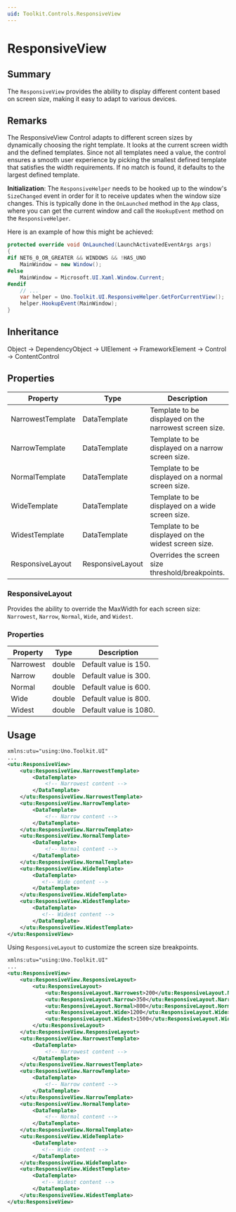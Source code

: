 ```yaml
---
uid: Toolkit.Controls.ResponsiveView
---
```

# ResponsiveView

## Summary

The `ResponsiveView` provides the ability to display different content based on screen size, making it easy to adapt to various devices.

## Remarks

The ResponsiveView Control adapts to different screen sizes by dynamically choosing the right template. It looks at the current screen width and the defined templates. Since not all templates need a value, the control ensures a smooth user experience by picking the smallest defined template that satisfies the width requirements. If no match is found, it defaults to the largest defined template.

**Initialization**: The `ResponsiveHelper` needs to be hooked up to the window's `SizeChanged` event in order for it to receive updates when the window size changes.
This is typically done in the `OnLaunched` method in the `App` class, where you can get the current window and call the `HookupEvent` method on the `ResponsiveHelper`.
 
Here is an example of how this might be achieved:
 
```cs
protected override void OnLaunched(LaunchActivatedEventArgs args)
{
#if NET6_0_OR_GREATER && WINDOWS && !HAS_UNO
	MainWindow = new Window();
#else
	MainWindow = Microsoft.UI.Xaml.Window.Current;
#endif
	// ...
	var helper = Uno.Toolkit.UI.ResponsiveHelper.GetForCurrentView();
	helper.HookupEvent(MainWindow);
}
```

## Inheritance 
Object &#8594; DependencyObject &#8594; UIElement &#8594; FrameworkElement &#8594; Control &#8594; ContentControl

## Properties
| Property          | Type             | Description                                             |
| ----------------- | ---------------- | ------------------------------------------------------- |
| NarrowestTemplate | DataTemplate     | Template to be displayed on the narrowest screen size.  |
| NarrowTemplate    | DataTemplate     | Template to be displayed on a narrow screen size.       |
| NormalTemplate    | DataTemplate     | Template to be displayed on a normal screen size.       |
| WideTemplate      | DataTemplate     | Template to be displayed on a wide screen size.         |
| WidestTemplate    | DataTemplate     | Template to be displayed on the widest screen size.     |
| ResponsiveLayout  | ResponsiveLayout | Overrides the screen size threshold/breakpoints.        |

### ResponsiveLayout
Provides the ability to override the MaxWidth for each screen size: `Narrowest`, `Narrow`, `Normal`, `Wide`, and `Widest`.

### Properties
| Property   | Type   | Description            |
| ---------- | ------ | ---------------------- |
| Narrowest  | double | Default value is 150.  |
| Narrow     | double | Default value is 300.  |
| Normal     | double | Default value is 600.  |
| Wide       | double | Default value is 800.  |
| Widest     | double | Default value is 1080. |

## Usage

```xml
xmlns:utu="using:Uno.Toolkit.UI"
...
<utu:ResponsiveView>
    <utu:ResponsiveView.NarrowestTemplate>
        <DataTemplate>
            <!-- Narrowest content -->
        </DataTemplate>
    </utu:ResponsiveView.NarrowestTemplate>
    <utu:ResponsiveView.NarrowTemplate>
        <DataTemplate>
            <!-- Narrow content -->
        </DataTemplate>
    </utu:ResponsiveView.NarrowTemplate>
    <utu:ResponsiveView.NormalTemplate>
        <DataTemplate>
            <!-- Normal content -->
        </DataTemplate>
    </utu:ResponsiveView.NormalTemplate>
    <utu:ResponsiveView.WideTemplate>
        <DataTemplate>
           <!-- Wide content -->
        </DataTemplate>
    </utu:ResponsiveView.WideTemplate>
    <utu:ResponsiveView.WidestTemplate>
        <DataTemplate>
           <!-- Widest content -->
        </DataTemplate>
    </utu:ResponsiveView.WidestTemplate>
</utu:ResponsiveView>
```

Using `ResponsiveLayout` to customize the screen size breakpoints.

```xml
xmlns:utu="using:Uno.Toolkit.UI"
...
<utu:ResponsiveView>
    <utu:ResponsiveView.ResponsiveLayout>
        <utu:ResponsiveLayout>
            <utu:ResponsiveLayout.Narrowest>200</utu:ResponsiveLayout.Narrowest>
            <utu:ResponsiveLayout.Narrow>350</utu:ResponsiveLayout.Narrow>
            <utu:ResponsiveLayout.Normal>800</utu:ResponsiveLayout.Normal>
            <utu:ResponsiveLayout.Wide>1200</utu:ResponsiveLayout.Wide>
            <utu:ResponsiveLayout.Widest>1500</utu:ResponsiveLayout.Widest>
        </utu:ResponsiveLayout>
    </utu:ResponsiveView.ResponsiveLayout>
    <utu:ResponsiveView.NarrowestTemplate>
        <DataTemplate>
            <!-- Narrowest content -->
        </DataTemplate>
    </utu:ResponsiveView.NarrowestTemplate>
    <utu:ResponsiveView.NarrowTemplate>
        <DataTemplate>
            <!-- Narrow content -->
        </DataTemplate>
    </utu:ResponsiveView.NarrowTemplate>
    <utu:ResponsiveView.NormalTemplate>
        <DataTemplate>
            <!-- Normal content -->
        </DataTemplate>
    </utu:ResponsiveView.NormalTemplate>
    <utu:ResponsiveView.WideTemplate>
        <DataTemplate>
           <!-- Wide content -->
        </DataTemplate>
    </utu:ResponsiveView.WideTemplate>
    <utu:ResponsiveView.WidestTemplate>
        <DataTemplate>
           <!-- Widest content -->
        </DataTemplate>
    </utu:ResponsiveView.WidestTemplate>
</utu:ResponsiveView>
```